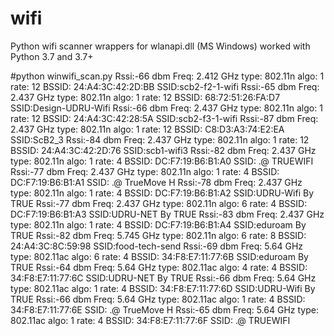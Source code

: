 # wifi
Python wifi scanner wrappers for wlanapi.dll (MS Windows)
worked with Python 3.7 and 3.7+

#python winwifi_scan.py
 Rssi:-66 dbm   Freq: 2.412 GHz  type: 802.11n  algo: 1  rate: 12  BSSID: 24:A4:3C:42:2D:BB  SSID:scb2-f2-1-wifi
 Rssi:-65 dbm   Freq: 2.437 GHz  type: 802.11n  algo: 1  rate: 12  BSSID: 68:72:51:26:FA:D7  SSID:Design-UDRU-Wifi
 Rssi:-66 dbm   Freq: 2.437 GHz  type: 802.11n  algo: 1  rate: 12  BSSID: 24:A4:3C:42:28:5A  SSID:scb2-f3-1-wifi
 Rssi:-87 dbm   Freq: 2.437 GHz  type: 802.11n  algo: 1  rate: 12  BSSID: C8:D3:A3:74:E2:EA  SSID:ScB2_3
 Rssi:-84 dbm   Freq: 2.437 GHz  type: 802.11n  algo: 1  rate: 12  BSSID: 24:A4:3C:42:2D:76  SSID:scb1-wifi3
 Rssi:-82 dbm   Freq: 2.437 GHz  type: 802.11n  algo: 1  rate: 4  BSSID: DC:F7:19:B6:B1:A0  SSID:   .@ TRUEWIFI
 Rssi:-77 dbm   Freq: 2.437 GHz  type: 802.11n  algo: 1  rate: 4  BSSID: DC:F7:19:B6:B1:A1  SSID:   .@ TrueMove H
 Rssi:-78 dbm   Freq: 2.437 GHz  type: 802.11n  algo: 1  rate: 4  BSSID: DC:F7:19:B6:B1:A2  SSID:UDRU-Wifi By TRUE
 Rssi:-77 dbm   Freq: 2.437 GHz  type: 802.11n  algo: 6  rate: 4  BSSID: DC:F7:19:B6:B1:A3  SSID:UDRU-NET By TRUE
 Rssi:-83 dbm   Freq: 2.437 GHz  type: 802.11n  algo: 1  rate: 4  BSSID: DC:F7:19:B6:B1:A4  SSID:eduroam By TRUE
 Rssi:-82 dbm   Freq: 5.745 GHz  type: 802.11n  algo: 6  rate: 8  BSSID: 24:A4:3C:8C:59:98  SSID:food-tech-send
 Rssi:-69 dbm   Freq: 5.64 GHz  type: 802.11ac  algo: 6  rate: 4  BSSID: 34:F8:E7:11:77:6B  SSID:eduroam By TRUE
 Rssi:-64 dbm   Freq: 5.64 GHz  type: 802.11ac  algo: 4  rate: 4  BSSID: 34:F8:E7:11:77:6C  SSID:UDRU-NET By TRUE
 Rssi:-66 dbm   Freq: 5.64 GHz  type: 802.11ac  algo: 1  rate: 4  BSSID: 34:F8:E7:11:77:6D  SSID:UDRU-Wifi By TRUE
 Rssi:-66 dbm   Freq: 5.64 GHz  type: 802.11ac  algo: 1  rate: 4  BSSID: 34:F8:E7:11:77:6E  SSID:   .@ TrueMove H
 Rssi:-65 dbm   Freq: 5.64 GHz  type: 802.11ac  algo: 1  rate: 4  BSSID: 34:F8:E7:11:77:6F  SSID:   .@ TRUEWIFI
